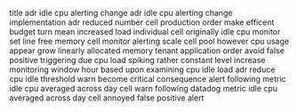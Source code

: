 title adr idle cpu alerting change adr idle cpu alerting change implementation adr reduced number cell production order make efficent budget turn mean increased load individual cell originally idle cpu monitor set line free memory cell monitor alerting scale cell pool however cpu usage appear grow linearly allocated memory tenant application order avoid false positive triggering due cpu load spiking rather constant level increase monitoring window hour based upon examining cpu idle load adr reduce cpu idle threshold warn become critical consequence alert following metric idle cpu averaged across day cell warn following datadog metric idle cpu averaged across day cell annoyed false positive alert